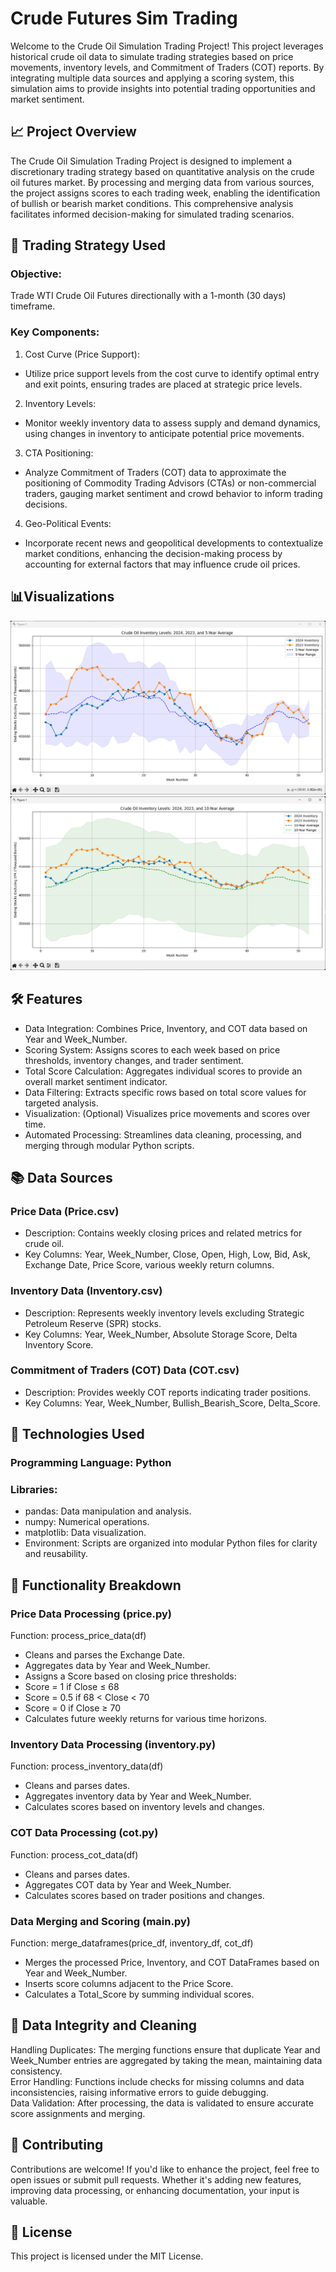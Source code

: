 # Crude Futures Sim Trading

Welcome to the Crude Oil Simulation Trading Project! This project leverages historical crude oil data to simulate trading strategies based on price movements, inventory levels, and Commitment of Traders (COT) reports. By integrating multiple data sources and applying a scoring system, this simulation aims to provide insights into potential trading opportunities and market sentiment.

## 📈 Project Overview
The Crude Oil Simulation Trading Project is designed to implement a discretionary trading strategy based on quantitative analysis on the crude oil futures market. By processing and merging data from various sources, the project assigns scores to each trading week, enabling the identification of bullish or bearish market conditions. This comprehensive analysis facilitates informed decision-making for simulated trading scenarios.

## 🧠 Trading Strategy Used
### Objective:<br>
Trade WTI Crude Oil Futures directionally with a 1-month (30 days) timeframe.<br>

### Key Components:<br>
1. Cost Curve (Price Support):<br>
- Utilize price support levels from the cost curve to identify optimal entry and exit points, ensuring trades are placed at strategic price levels.<br>

2. Inventory Levels:<br>
- Monitor weekly inventory data to assess supply and demand dynamics, using changes in inventory to anticipate potential price movements.<br>

3. CTA Positioning:<br>
- Analyze Commitment of Traders (COT) data to approximate the positioning of Commodity Trading Advisors (CTAs) or non-commercial traders, gauging market sentiment and crowd behavior to inform trading decisions.<br>

4. Geo-Political Events:<br>
- Incorporate recent news and geopolitical developments to contextualize market conditions, enhancing the decision-making process by accounting for external factors that may influence crude oil prices.<br>

## 📊Visualizations
![Inventory Levels Trailing 5 Years](images/inventory_5yr.png)
![Inventory Levels Trailing 10 Years](images/inventory_10yr.png)

## 🛠️ Features
- Data Integration: Combines Price, Inventory, and COT data based on Year and Week_Number.<br>
- Scoring System: Assigns scores to each week based on price thresholds, inventory changes, and trader sentiment.<br>
- Total Score Calculation: Aggregates individual scores to provide an overall market sentiment indicator.<br>
- Data Filtering: Extracts specific rows based on total score values for targeted analysis.<br>
- Visualization: (Optional) Visualizes price movements and scores over time.<br>
- Automated Processing: Streamlines data cleaning, processing, and merging through modular Python scripts.<br>

## 📚 Data Sources
### Price Data (Price.csv)<br>
- Description: Contains weekly closing prices and related metrics for crude oil.<br>
- Key Columns: Year, Week_Number, Close, Open, High, Low, Bid, Ask, Exchange Date, Price Score, various weekly return columns.<br>

### Inventory Data (Inventory.csv)<br>
- Description: Represents weekly inventory levels excluding Strategic Petroleum Reserve (SPR) stocks.<br>
- Key Columns: Year, Week_Number, Absolute Storage Score, Delta Inventory Score.<br>

### Commitment of Traders (COT) Data (COT.csv)<br>
- Description: Provides weekly COT reports indicating trader positions.<br>
- Key Columns: Year, Week_Number, Bullish_Bearish_Score, Delta_Score.<br>

## 🧰 Technologies Used
### Programming Language: Python<br>
### Libraries:<br>
- pandas: Data manipulation and analysis.<br>
- numpy: Numerical operations.<br>
- matplotlib: Data visualization.<br>
- Environment: Scripts are organized into modular Python files for clarity and reusability.<br>

## 📑 Functionality Breakdown
### Price Data Processing (price.py)<br>
Function: process_price_data(df)<br>
- Cleans and parses the Exchange Date.<br>
- Aggregates data by Year and Week_Number.<br>
- Assigns a Score based on closing price thresholds:<br>
- Score = 1 if Close ≤ 68<br>
- Score = 0.5 if 68 < Close < 70<br>
- Score = 0 if Close ≥ 70<br>
- Calculates future weekly returns for various time horizons.<br>

### Inventory Data Processing (inventory.py)<br>
Function: process_inventory_data(df)<br>
- Cleans and parses dates.<br>
- Aggregates inventory data by Year and Week_Number.<br>
- Calculates scores based on inventory levels and changes.<br>

### COT Data Processing (cot.py)<br>
Function: process_cot_data(df)<br>
- Cleans and parses dates.<br>
- Aggregates COT data by Year and Week_Number.<br>
- Calculates scores based on trader positions and changes.<br>

### Data Merging and Scoring (main.py)<br>
Function: merge_dataframes(price_df, inventory_df, cot_df)<br>
- Merges the processed Price, Inventory, and COT DataFrames based on Year and Week_Number.<br>
- Inserts score columns adjacent to the Price Score.<br>
- Calculates a Total_Score by summing individual scores.<br>

## 📂 Data Integrity and Cleaning
Handling Duplicates: The merging functions ensure that duplicate Year and Week_Number entries are aggregated by taking the mean, maintaining data consistency.<br>
Error Handling: Functions include checks for missing columns and data inconsistencies, raising informative errors to guide debugging.<br>
Data Validation: After processing, the data is validated to ensure accurate score assignments and merging.<br>

## 🤝 Contributing
Contributions are welcome! If you'd like to enhance the project, feel free to open issues or submit pull requests. Whether it's adding new features, improving data processing, or enhancing documentation, your input is valuable.

## 📜 License
This project is licensed under the MIT License.
